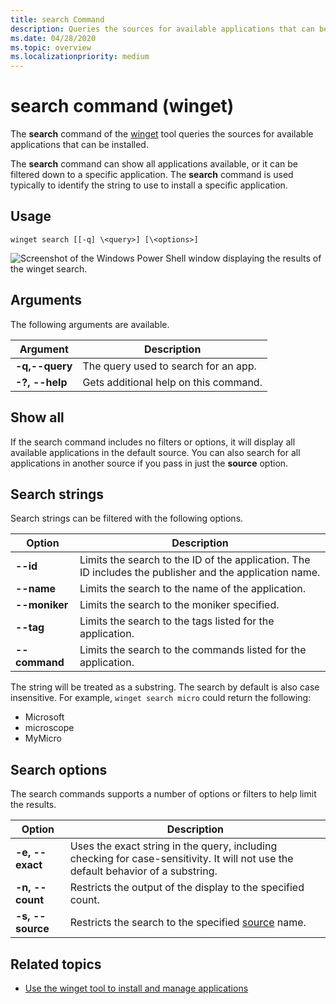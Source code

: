 ```yaml
---
title: search Command
description: Queries the sources for available applications that can be installed
ms.date: 04/28/2020
ms.topic: overview
ms.localizationpriority: medium
---
```


# search command (winget)


The **search** command of the [winget](index.md) tool queries the sources for available applications that can be installed.  

The **search** command can show all applications available, or it can be filtered down to a specific application. The **search** command is used typically to identify the string to use to install a specific application.

## Usage

`winget search [[-q] \<query>] [\<options>]`

![Screenshot of the Windows Power Shell window displaying the results of the winget search.](images\search.png)

## Arguments

The following arguments are available.

| Argument  | Description |
 --------------|-------------|
| **-q,--query** |  The query used to search for an app. |
| **-?, --help** |  Gets additional help on this command. |

## Show all

If the search command includes no filters or options, it will display all available applications in the default source. You can also search for all applications in another source if you pass in just the **source** option.

## Search strings

Search strings can be filtered with the following options.

| Option  | Description |
 --------------|-------------|
| **--id**        |   Limits the search to the ID of the application. The ID includes the publisher and the application name. |
| **--name**      |  Limits the search to the name of the application. |
| **--moniker**  |    Limits the search to the moniker specified. |
| **--tag**    |  Limits the search to the tags listed for the application. |
| **--command**   |   Limits the search to the commands listed for the application. |

The string will be treated as a substring. The search by default is also case insensitive. For example, `winget search micro` could return the following:

* Microsoft
* microscope
* MyMicro

## Search options

The search commands supports a number of options or filters to help limit the results.

| Option  | Description |
 --------------|-------------|
| **-e, --exact**  |     Uses the exact string in the query, including checking for case-sensitivity. It will not use the default behavior of a substring.  |  
| **-n, --count**      |  Restricts the output of the display to the specified count. |
| **-s, --source**     |  Restricts the search to the specified [source](source.md) name.  |

## Related topics

* [Use the winget tool to install and manage applications](index.md)
